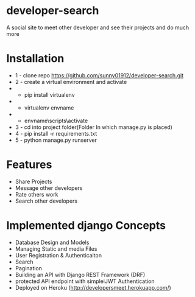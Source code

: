 # developer-search
A social site to meet other developer and see their projects and do much more


# Installation
* 1 -  clone repo  https://github.com/sunny01912/developer-search.git
* 2 - create a virtual environment and activate
*   - pip install virtualenv
*   - virtualenv envname
*  - envname\scripts\activate
* 3 - cd into project folder(Folder In which manage.py is placed)
* 4 - pip install -r requirements.txt
* 5 - python manage.py runserver



# Features
* Share Projects
* Message other developers
* Rate others work
* Search other developers



# Implemented django Concepts
* Database Design and Models
* Managing  Static and media  Files
* User Registration & Authenticaiton 
* Search
* Pagination
* Building an API with Django REST Framework (DRF) 
* protected API endpoint with simpleiJWT Authentication
* Deployed on Heroku (http://developersmeet.herokuapp.com/) 
